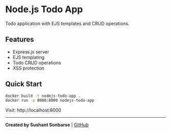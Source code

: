 # Node.js Todo App

Todo application with EJS templates and CRUD operations.

## Features
- Express.js server
- EJS templating
- Todo CRUD operations
- XSS protection

## Quick Start
```bash
docker build -t nodejs-todo-app .
docker run -p 8000:8000 nodejs-todo-app
```

Visit: http://localhost:8000

---
**Created by Sushant Sonbarse** | [GitHub](https://github.com/sonbarse17/)